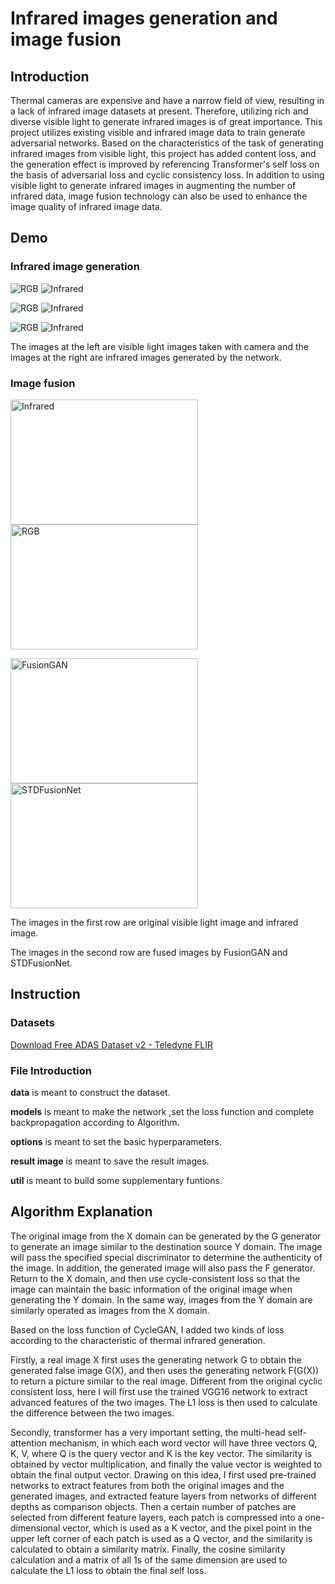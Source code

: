 # Infrared images generation and image fusion

## Introduction
Thermal cameras are expensive and have a narrow field of view, resulting in a lack of infrared image datasets at present. Therefore, utilizing rich and diverse visible light to generate infrared images is of great importance. This project utilizes existing visible and infrared image data to train generate adversarial networks. Based on the characteristics of the task of generating infrared images from visible light, this project has added content loss, and the generation effect is improved by referencing Transformer's self loss on the basis of adversarial loss and cyclic consistency loss. In addition to using visible light to generate infrared images in augmenting the number of infrared data, image fusion technology can also be used to enhance the image quality of infrared image data.

## Demo
### Infrared image generation 
![RGB](result_images/RGB1.png) ![Infrared](result_images/IR1.png)

![RGB](result_images/RGB2.png) ![Infrared](result_images/IR2.png)

![RGB](result_images/RGB3.png) ![Infrared](result_images/IR3.png)

The images at the left are visible light images taken with camera and the images at the right are infrared images generated by the network.
### Image fusion

<img src="result_images/RGB_BEF.jpg" alt="Infrared" width="300" height="200"/> <img src="result_images/IR_BEFORE.jpg" alt="RGB" width="300" height="200"/> 

<img src="result_images/FusionGAN.png" alt="FusionGAN" width="300" height="200"/> <img src="result_images/STDFusionNet.png" alt="STDFusionNet" width="300" height="200"/> 

The images in the first row are original visible light image and infrared image.

The images in the second row are fused images by FusionGAN and STDFusionNet.

## Instruction

### Datasets
[Download Free ADAS Dataset v2 - Teledyne FLIR](https://adas-dataset-v2.flirconservator.com/#downloadguide)
### File Introduction
**data** is meant to construct the dataset.

**models** is meant to make the network ,set the loss function and complete backpropagation according to Algorithm.

**options** is meant to set the basic hyperparameters.

**result image** is meant to save the result images.

**util** is meant to build some supplementary funtions.


## Algorithm Explanation
The original image from the X domain can be generated by the G generator to generate an image similar to the destination source Y domain. The image will pass the specified special discriminator to determine the authenticity of the image. In addition, the generated image will also pass the F generator. Return to the X domain, and then use cycle-consistent loss so that the image can maintain the basic information of the original image when generating the Y domain. In the same way, images from the Y domain are similarly operated as images from the X domain.

Based on the loss function of CycleGAN, I added two kinds of loss according to the characteristic of thermal infrared generation. 

Firstly, a real image X first uses the generating network G to obtain the generated false image G(X), and then uses the generating network F(G(X)) to return a picture similar to the real image. Different from the original cyclic consistent loss, here I will first use the trained VGG16 network to extract advanced features of the two images. The L1 loss is then used to calculate the difference between the two images.

Secondly, transformer has a very important setting, the multi-head self-attention mechanism, in which each word vector will have three vectors Q, K, V, where Q is the query vector and K is the key vector. The similarity is obtained by vector multiplication, and finally the value vector is weighted to obtain the final output vector.
Drawing on this idea, I first used pre-trained networks to extract features from both the original images and the generated images, and extracted feature layers from networks of different depths as comparison objects. Then a certain number of patches are selected from different feature layers, each patch is compressed into a one-dimensional vector, which is used as a K vector, and the pixel point in the upper left corner of each patch is used as a Q vector, and the similarity is calculated to obtain a similarity matrix. Finally, the cosine similarity calculation and a matrix of all 1s of the same dimension are used to calculate the L1 loss to obtain the final self loss.
